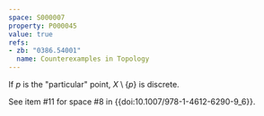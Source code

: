 ```yaml
---
space: S000007
property: P000045
value: true
refs:
- zb: "0386.54001"
  name: Counterexamples in Topology
---
```


If $p$ is the "particular" point, $X \setminus \{p\}$ is discrete.

See item #11 for space #8 in {{doi:10.1007/978-1-4612-6290-9_6}}.
